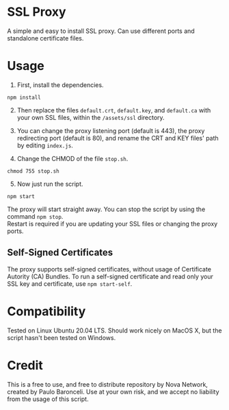 # SSL Proxy
A simple and easy to install SSL proxy. Can use different ports and standalone certificate files.

# Usage

1) First, install the dependencies.

```shell
npm install
```

2) Then replace the files `default.crt`, `default.key`, and `default.ca` with your own SSL files, within the `/assets/ssl` directory.

3) You can change the proxy listening port (default is 443), the proxy redirecting port (default is 80), and rename the CRT and KEY files' path by editing `index.js`.

4) Change the CHMOD of the file `stop.sh`.

```shell
chmod 755 stop.sh
```

5) Now just run the script.

```shell
npm start
```

The proxy will start straight away. You can stop the script by using the command ```npm stop```.  
Restart is required if you are updating your SSL files or changing the proxy ports.

## Self-Signed Certificates

The proxy supports self-signed certificates, without usage of Certificate Autority (CA) Bundles. To run a self-signed certificate and read only your SSL key and certificate, use `npm start-self`.

# Compatibility

Tested on Linux Ubuntu 20.04 LTS. Should work nicely on MacOS X, but the script hasn't been tested on Windows.

# Credit

This is a free to use, and free to distribute repository by Nova Network, created by Paulo Baronceli. Use at your own risk, and we accept no liability from the usage of this script.
